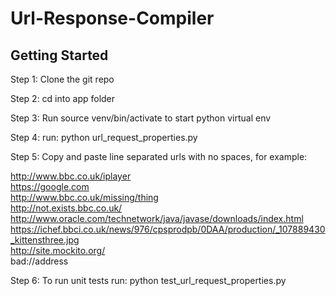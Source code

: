 # Url-Response-Compiler

<h2>Getting Started</h2>

Step 1: Clone the git repo<br /> 

Step 2: cd into app folder<br />

Step 3: Run source venv/bin/activate to start python virtual env<br />

Step 4: run: python url_request_properties.py<br />

Step 5:	Copy and paste line separated urls with no spaces, for example:<br />
	
http://www.bbc.co.uk/iplayer<br />
https://google.com<br />
http://www.bbc.co.uk/missing/thing<br />
http://not.exists.bbc.co.uk/<br />
http://www.oracle.com/technetwork/java/javase/downloads/index.html<br />
https://ichef.bbci.co.uk/news/976/cpsprodpb/0DAA/production/_107889430_kittensthree.jpg<br />
http://site.mockito.org/<br />
bad://address
	
Step 6: To run unit tests run: python test_url_request_properties.py

